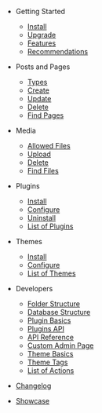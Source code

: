 - Getting Started
  - [Install](install)
  - [Upgrade](upgrade)
  - [Features](features)
  - [Recommendations](recommendations)

- Posts and Pages
  - [Types](pages/types)
  - [Create](pages/create)
  - [Update](pages/update)
  - [Delete](pages/delete)
  - [Find Pages](pages/)

- Media
  - [Allowed Files](media/allowed)
  - [Upload](media/upload)
  - [Delete](media/delete)
  - [Find Files](media/)

- Plugins
  - [Install](plugins/install)
  - [Configure](plugins/configure)
  - [Uninstall](plugins/uninstall)
  - [List of Plugins](plugins/)

- Themes
  - [Install](themes/install)
  - [Configure](themes/configure)
  - [List of Themes](themes/)

- Developers
  - [Folder Structure](folder)
  - [Database Structure](database)
  - [Plugin Basics](developer/plugin-basics)
  - [Plugins API](developer/plugin-api)
  - [API Reference](developer/reference)
  - [Custom Admin Page](developer/panel)
  - [Theme Basics](developer/theme-basics) 
  - [Theme Tags](themes/tags)
  - [List of Actions](developer/actions)

- [Changelog](changelog)
- [Showcase](showcase)
